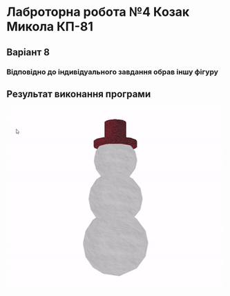 # Лаброторна робота №4 Козак Микола КП-81

## Варіант 8
### Відповідно до індивідуального завдання обрав іншу фігуру

## Результат виконання програми
![lab4](video.gif)
